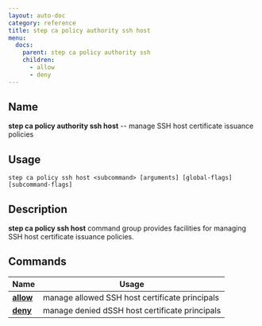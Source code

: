 ```yaml
---
layout: auto-doc
category: reference
title: step ca policy authority ssh host
menu:
  docs:
    parent: step ca policy authority ssh
    children:
      - allow
      - deny
---
```


## Name
**step ca policy authority ssh host** -- manage SSH host certificate issuance policies

## Usage

```raw
step ca policy ssh host <subcommand> [arguments] [global-flags] [subcommand-flags]
```

## Description

**step ca policy ssh host** command group provides facilities for managing SSH host certificate issuance policies.

## Commands


| Name | Usage |
|---|---|
| **[allow](allow/)** | manage allowed SSH host certificate principals |
| **[deny](deny/)** | manage denied dSSH host certificate principals |

